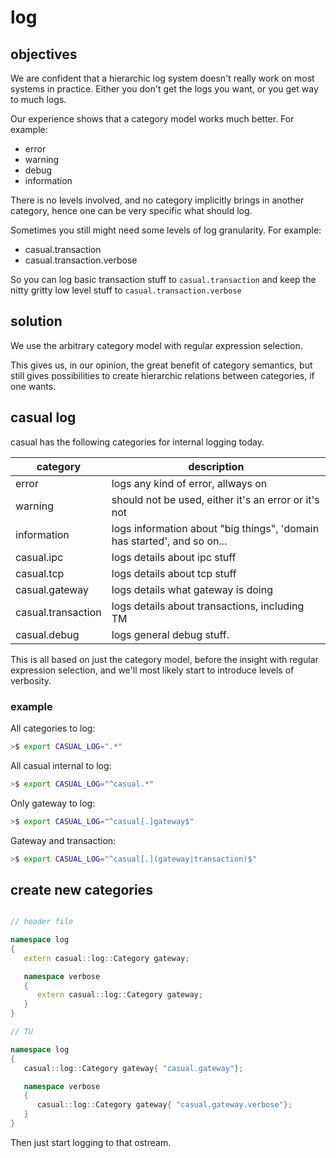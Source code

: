 # log

## objectives

We are confident that a hierarchic log system doesn't really work on most systems in practice. Either you don't get the logs you want, or you get way to much logs.

Our experience shows that a category model works much better. For example:
* error
* warning
* debug
* information

There is no levels involved, and no category implicitly brings in another category, hence one can be very specific what should log.

Sometimes you still might need some levels of log granularity. For example:
* casual.transaction
* casual.transaction.verbose

So you can log basic transaction stuff to `casual.transaction` and keep the nitty gritty low level stuff to `casual.transaction.verbose`   

## solution

We use the arbitrary category model with regular expression selection.

This gives us, in our opinion, the great benefit of category semantics, but still gives possibilities to create hierarchic relations between categories, if one wants.    


## casual log

casual has the following categories for internal logging today.

category             | description
---------------------|----------------------------------
error                | logs any kind of error, allways on
warning              | should not be used, either it's an error or it's not
information          | logs information about "big things", 'domain has started', and so on...
casual.ipc           | logs details about ipc stuff
casual.tcp           | logs details about tcp stuff
casual.gateway       | logs details what gateway is doing
casual.transaction   | logs details about transactions, including TM
casual.debug         | logs general debug stuff.


This is all based on just the category model, before the insight with regular expression selection, and we'll most likely start to introduce levels of verbosity. 


### example

All categories to log:
```bash
>$ export CASUAL_LOG=".*"
```

All casual internal to log:
```bash
>$ export CASUAL_LOG="^casual.*"
```

Only gateway to log:
```bash
>$ export CASUAL_LOG="^casual[.]gateway$"
```

Gateway and transaction:
```bash
>$ export CASUAL_LOG="^casual[.](gateway|transaction)$"
```


## create new categories


```c++

// header file

namespace log
{
   extern casual::log::Category gateway;

   namespace verbose
   {
      extern casual::log::Category gateway;
   }
}

// TU

namespace log
{
   casual::log::Category gateway{ "casual.gateway"};

   namespace verbose
   {
      casual::log::Category gateway{ "casual.gateway.verbose"};
   }
}

```

Then just start logging to that ostream.
